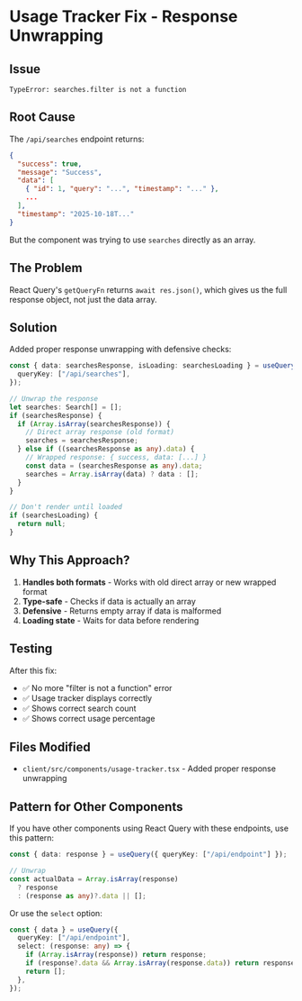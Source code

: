 # Usage Tracker Fix - Response Unwrapping

## Issue
```
TypeError: searches.filter is not a function
```

## Root Cause
The `/api/searches` endpoint returns:
```json
{
  "success": true,
  "message": "Success",
  "data": [
    { "id": 1, "query": "...", "timestamp": "..." },
    ...
  ],
  "timestamp": "2025-10-18T..."
}
```

But the component was trying to use `searches` directly as an array.

## The Problem
React Query's `getQueryFn` returns `await res.json()`, which gives us the full response object, not just the data array.

## Solution
Added proper response unwrapping with defensive checks:

```typescript
const { data: searchesResponse, isLoading: searchesLoading } = useQuery({
  queryKey: ["/api/searches"],
});

// Unwrap the response
let searches: Search[] = [];
if (searchesResponse) {
  if (Array.isArray(searchesResponse)) {
    // Direct array response (old format)
    searches = searchesResponse;
  } else if ((searchesResponse as any).data) {
    // Wrapped response: { success, data: [...] }
    const data = (searchesResponse as any).data;
    searches = Array.isArray(data) ? data : [];
  }
}

// Don't render until loaded
if (searchesLoading) {
  return null;
}
```

## Why This Approach?
1. **Handles both formats** - Works with old direct array or new wrapped format
2. **Type-safe** - Checks if data is actually an array
3. **Defensive** - Returns empty array if data is malformed
4. **Loading state** - Waits for data before rendering

## Testing
After this fix:
- ✅ No more "filter is not a function" error
- ✅ Usage tracker displays correctly
- ✅ Shows correct search count
- ✅ Shows correct usage percentage

## Files Modified
- `client/src/components/usage-tracker.tsx` - Added proper response unwrapping

## Pattern for Other Components
If you have other components using React Query with these endpoints, use this pattern:

```typescript
const { data: response } = useQuery({ queryKey: ["/api/endpoint"] });

// Unwrap
const actualData = Array.isArray(response) 
  ? response 
  : (response as any)?.data || [];
```

Or use the `select` option:
```typescript
const { data } = useQuery({
  queryKey: ["/api/endpoint"],
  select: (response: any) => {
    if (Array.isArray(response)) return response;
    if (response?.data && Array.isArray(response.data)) return response.data;
    return [];
  },
});
```
